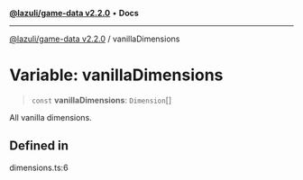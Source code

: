 [**@lazuli/game-data v2.2.0**](../README.md) • **Docs**

***

[@lazuli/game-data v2.2.0](../globals.md) / vanillaDimensions

# Variable: vanillaDimensions

> `const` **vanillaDimensions**: `Dimension`[]

All vanilla dimensions.

## Defined in

dimensions.ts:6
